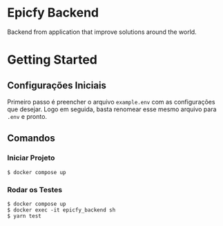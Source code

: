 # Epicfy Backend
Backend from application that improve solutions around the world.

# Getting Started

## Configurações Iniciais

Primeiro passo é preencher o arquivo `example.env` com as configurações que desejar. Logo em seguida, basta renomear esse mesmo arquivo para `.env` e pronto.

## Comandos

### Iniciar Projeto

```shell
$ docker compose up
```

### Rodar os Testes

```shell
$ docker compose up
$ docker exec -it epicfy_backend sh
$ yarn test
```
